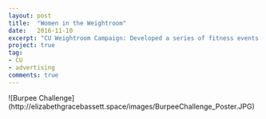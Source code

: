 ```yaml
---
layout: post
title:  "Women in the Weightroom"
date:   2016-11-10
excerpt: "CU Weightroom Campaign: Developed a series of fitness events to drive women into the Weightroom"
project: true
tag:
- CU
- advertising
comments: true
---
```

<style>
.responsive-wrap iframe{ max-width: 100%;}
</style>
<div class="responsive-wrap">
![Burpee Challenge](http://elizabethgracebassett.space/images/BurpeeChallenge_Poster.JPG)

<!-- this is the embed code provided by Google -->
  
<!-- Google embed ends -->
</div>
